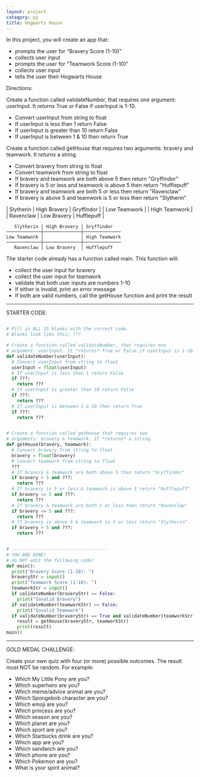 ```yaml
---
layout: project
category: py
title: Hogwarts House
---
```

In this project, you will create an app that:
- prompts the user for "Bravery Score (1-10)"
- collects user input
- prompts the user for  "Teamwork Score (1-10)"
- collects user input
- tells the user their Hogwarts House

Directions:

Create a function called validateNumber, that requires one argument: userInput. It *returns* True or False if userInput is 1-10.
- Convert userInput from string to float
- If userInput is less than 1 return False
- If userInput is greater than 10 return False
- If userInput is between 1 & 10 then return True

Create a function called getHouse that requires two arguments: bravery and teamwork. It *returns* a string.
- Convert bravery from string to float
- Convert teamwork from string to float
- If bravery and teamwork are both above 5 then return "Gryffindor"
- If bravery is 5 or less and teamwork is above 5 then return "Hufflepuff"
- If bravery and teamwork are both 5 or less then return "Ravenclaw"
- If bravery is above 5 and teamwork is 5 or less then return "Slytherin"

| Slytherin  | High Bravery | Gryffindor |
| Low Teamwork | | High Teamwork |
| Ravenclaw | Low Bravery | Hufflepuff |

```
   Slytherin │ High Bravery │ Gryffindor
─────────────┼──────────────┼──────────────
Low Teamwork │              │ High Teamwork
─────────────┼──────────────┼──────────────
   Ravenclaw │ Low Bravery  │ Hufflepuff
```

The starter code already has a function called main. This function will:
- collect the user input for bravery
- collect the user input for teamwork
- validate that both user inputs are numbers 1-10
- If either is invalid, print an error message
- If both are valid numbers, call the getHouse function and print the result

-------
STARTER CODE:
```python

# Fill in ALL 15 blanks with the correct code.
# Blanks look like this: ???

# Create a function called validateNumber, that requires one
# argument: userInput. It *returns* True or False if userInput is 1-10.
def validateNumber(userInput):
  # Convert userInput from string to float
  userInput = float(userInput)
  # If userInput is less than 1 return False
  if ???:
    return ???
  # If userInput is greater than 10 return False
  if ???:
    return ???
  # If userInput is between 1 & 10 then return True
  if ???:
    return ???


# Create a function called getHouse that requires two
# arguments: bravery & teamwork. It *returns* a string.
def getHouse(bravery, teamwork):
  # Convert bravery from string to float
  bravery = float(bravery)
  # Convert teamwork from string to float
  ???
  # If bravery & teamwork are both above 5 then return "Gryffindor"
  if bravery > 5 and ???:
    return ???
  # If bravery is 5 or less & teamwork is above 5 return "Hufflepuff"
  if bravery <= 5 and ???:
    return ???
  # If bravery & teamwork are both 5 or less then return "Ravenclaw"
  if bravery <= 5 and ???:
    return ???
  # If bravery is above 5 & teamwork is 5 or less return "Slytherin"
  if bravery > 5 and ???:
    return ???


# ------------------------------------
# YOU ARE DONE!
# do NOT edit the following code!
def main():
  print("Bravery Score (1-10): ")
  braveryStr = input()
  print("Teamwork Score (1-10): ")
  teamworkStr = input()
  if validateNumber(braveryStr) == False:
    print("Invalid Bravery")
  if validateNumber(teamworkStr) == False:
    print("Invalid Teamwork")
  if validateNumber(braveryStr) == True and validateNumber(teamworkStr) == True:
    result = getHouse(braveryStr, teamworkStr)
    print(result)
main()
```
-------

GOLD MEDAL CHALLENGE:

Create your own quiz with four (or more) possible outcomes. The result must NOT be random. For example:
- Which My Little Pony are you?
- Which superhero are you?
- Which meme/advice animal are you?
- Which Spongebob character are you?
- Which emoji are you?
- Which princess are you?
- Which season are you?
- Which planet are you?
- Which sport are you?
- Which Starbucks drink are you?
- Which app are you?
- Which sandwich are you?
- Which phone are you?
- Which Pokemon are you?
- What is your spirit animal?
